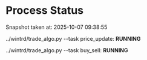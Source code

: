 # Process Status

Snapshot taken at: 2025-10-07 09:38:55

../wintrd/trade_algo.py --task price_update: **RUNNING**

../wintrd/trade_algo.py --task buy_sell: **RUNNING**

